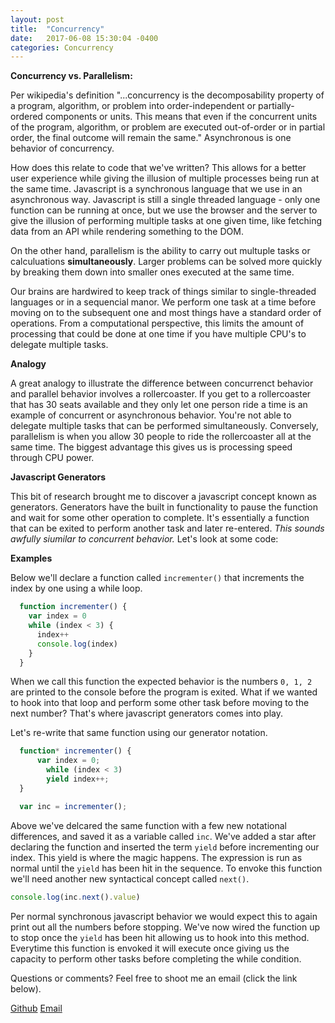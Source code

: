 ```yaml
---
layout: post
title:  "Concurrency"
date:   2017-06-08 15:30:04 -0400
categories: Concurrency
---
```


**Concurrency vs. Parallelism:**

Per wikipedia's definition "...concurrency is the decomposability property of a program, algorithm, or problem  into order-independent or partially-ordered components or units. This means that even if the concurrent units of the program, algorithm, or problem are executed out-of-order or in partial order, the final outcome will remain the same." Asynchronous is one behavior of concurrency.

How does this relate to code that we've written? This allows for a better user experience while giving the illusion of multiple processes being run at the same time. Javascript is a synchronous language that we use in an asynchronous way. Javascript is still a single threaded language - only one function can be running at once, but we use the browser and the server to give the illusion of performing multiple tasks at one given time, like fetching data from an API while rendering something to the DOM.

On the other hand, parallelism is the ability to carry out multuple tasks or calculuations **simultaneously**. Larger problems can be solved more quickly by breaking them down into smaller ones executed at the same time. 

Our brains are hardwired to keep track of things similar to single-threaded languages or in a sequencial manor. We perform one task at a time before moving on to the subsequent one and most things have a standard order of operations. From a computational perspective, this limits the amount of processing that could be done at one time if you have multiple CPU's to delegate multiple tasks. 

**Analogy**

A great analogy to illustrate the difference between concurrenct behavior and parallel behavior involves a rollercoaster. If you get to a rollercoaster that has 30 seats available and they only let one person ride a time is an example of concurrent or asynchronous behavior. You're not able to delegate multiple tasks that can be performed simultaneously. Conversely, parallelism is when you allow 30 people to ride the rollercoaster all at the same time. The biggest advantage this gives us is processing speed through CPU power.

**Javascript Generators**

This bit of research brought me to discover a javascript concept known as generators. Generators have the built in functionality to pause the function and wait for some other operation to complete. It's essentially a function that can be exited to perform another task and later re-entered.  *This sounds awfully siumilar to concurrent behavior.* Let's look at some code:

**Examples**

Below we'll declare a function called `incrementer()` that increments the index by one using a while loop.

```javascript
  function incrementer() {
    var index = 0
    while (index < 3) {
      index++
      console.log(index)
    }   
  }
```

When we call this function the expected behavior is the numbers `0, 1, 2` are printed to the console before the program is exited. What if we wanted to hook into that loop and perform some other task before moving to the next number? That's where javascript generators comes into play.

Let's re-write that same function using our generator notation.

```javascript
  function* incrementer() {
      var index = 0;
        while (index < 3)
        yield index++;
  }

  var inc = incrementer();
```

Above we've delcared the same function with a few new notational differences, and saved it as a variable called `inc`. We've added a star after declaring the function and inserted the term `yield` before incrementing our index. This yield is where the magic happens. The expression is run as normal until the `yield` has been hit in the sequence. To envoke this function we'll need another new syntactical concept called `next()`. 

```javascript
console.log(inc.next().value)
```

Per normal synchronous javascript behavior we would expect this to again print out all the numbers before stopping. We've now wired the function up to stop once the `yield` has been hit allowing us to hook into this method. Everytime this function is envoked it will execute once giving us the capacity to perform other tasks before completing the while condition.

Questions or comments? Feel free to shoot me an email (click the link below).

[Github](https://github.com/rweber87)
[Email](rob.weber87@gmail.com)

<!-- Mapping for links :D [jekyll-docs]: https://jekyllrb.com/docs/home
[jekyll-gh]:   https://github.com/jekyll/jekyll
[jekyll-talk]: https://talk.jekyllrb.com/
 -->